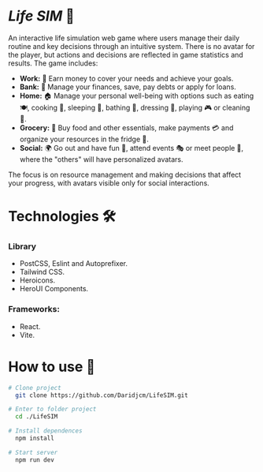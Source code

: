 # _Life SIM_ 🌟

An interactive life simulation web game where users manage their daily routine and key decisions through an intuitive system. There is no avatar for the player, but actions and decisions are reflected in game statistics and results. The game includes:

- **Work:** 💼 Earn money to cover your needs and achieve your goals.
- **Bank:** 🏦 Manage your finances, save, pay debts or apply for loans.
- **Home:** 🏠 Manage your personal well-being with options such as eating 🍽️, cooking 🍳, sleeping 🛌, bathing 🚿, dressing 👗, playing 🎮 or cleaning 🧹.
- **Grocery:** 🛒 Buy food and other essentials, make payments 💳 and organize your resources in the fridge 🧊.
- **Social:** 🌍 Go out and have fun 🎉, attend events 🎭 or meet people 🤝, where the "others" will have personalized avatars.

The focus is on resource management and making decisions that affect your progress, with avatars visible only for social interactions.

# Technologies 🛠️

### **Library**

- PostCSS, Eslint and Autoprefixer.
- Tailwind CSS.
- Heroicons.
- HeroUI Components.

### **Frameworks:**

- React.
- Vite.

# How to use 🚀

```bash
# Clone project
  git clone https://github.com/Daridjcm/LifeSIM.git

# Enter to folder project
  cd ./LifeSIM

# Install dependences
  npm install

# Start server
  npm run dev
```
